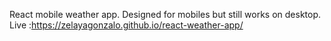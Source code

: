 React mobile weather app. Designed for mobiles but still works on desktop.
Live :https://zelayagonzalo.github.io/react-weather-app/
